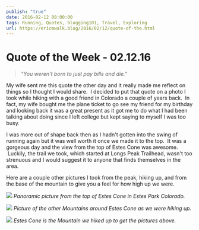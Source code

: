 ```yaml
---
publish: "true"
date: 2016-02-12 08:00:00
tags: Running, Quotes, blogging101, Travel, Exploring
url: https://ericmwalk.blog/2016/02/12/quote-of-the.html
---
```


# Quote of the Week - 02.12.16

>*"You weren't born to just pay bills and die."*

My wife sent me this quote the other day and it really made me reflect on things so I thought I would share.  I decided to put that quote on a photo I took while hiking with a good friend in Colorado a couple of years back.  In fact, my wife bought me the plane ticket to go see my friend for my birthday and looking back it was a great present as it got me to do what I had been talking about doing since I left college but kept saying to myself I was too busy.

I was more out of shape back then as I hadn't gotten into the swing of running again but it was well worth it once we made it to the top.  It was a gorgeous day and the view from the top of Estes Cone was awesome.  Luckily, the trail we took, which started at Longs Peak Trailhead, wasn't too strenuous and I would suggest it to anyone that finds themselves in the area.

Here are a couple other pictures I took from the peak, hiking up, and from the base of the mountain to give you a feel for how high up we were.

![](https://ericmwalk.blog/uploads/2021/79505ea927.jpg)
*Panoramic picture from the top of Estes Cone in Estes Park Colorado.*

![](https://ericmwalk.blog/uploads/2021/09add81efd.jpg)
*Picture of the other Mountains around Estes Cone as we were hiking up.*

![](https://ericmwalk.blog/uploads/2021/97fe22be08.jpg)
*Estes Cone is the Mountain we hiked up to get the pictures above.*
